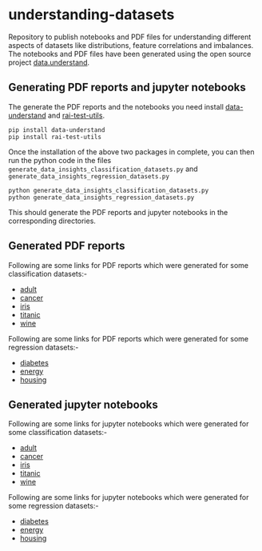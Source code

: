 # understanding-datasets
Repository to publish notebooks and PDF files for understanding different aspects of datasets like distributions, feature correlations and imbalances. The notebooks and PDF files have been generated using the open source project [data.understand](https://github.com/ggupta2005/data.understand).

## Generating PDF reports and jupyter notebooks
The generate the PDF reports and the notebooks you need install [data-understand](https://pypi.org/project/data-understand/) and [rai-test-utils](https://pypi.org/project/rai-test-utils/).

```
pip install data-understand
pip install rai-test-utils
```

Once the installation of the above two packages in complete, you can then run the python code in the files `generate_data_insights_classification_datasets.py` and `generate_data_insights_regression_datasets.py`

```
python generate_data_insights_classification_datasets.py
python generate_data_insights_regression_datasets.py
```

This should generate the PDF reports and jupyter notebooks in the corresponding directories.

## Generated PDF reports
Following are some links for PDF reports which were generated for some classification datasets:-
- [adult](https://github.com/ggupta2005/understanding-datasets/blob/master/datasets/classification/adult/adult.csv.pdf)
- [cancer](https://github.com/ggupta2005/understanding-datasets/blob/master/datasets/classification/cancer/cancer.csv.pdf)
- [iris](https://github.com/ggupta2005/understanding-datasets/blob/master/datasets/classification/iris/iris.csv.pdf)
- [titanic](https://github.com/ggupta2005/understanding-datasets/blob/master/datasets/classification/titanic/titanic.csv.pdf)
- [wine](https://github.com/ggupta2005/understanding-datasets/blob/master/datasets/classification/wine/wine.csv.pdf)

Following are some links for PDF reports which were generated for some regression datasets:-
- [diabetes](https://github.com/ggupta2005/understanding-datasets/blob/master/datasets/regression/diabetes/diabetes.csv.pdf)
- [energy](https://github.com/ggupta2005/understanding-datasets/blob/master/datasets/regression/energy/energy.csv.pdf)
- [housing](https://github.com/ggupta2005/understanding-datasets/blob/master/datasets/regression/housing/housing.csv.pdf)

## Generated jupyter notebooks
Following are some links for jupyter notebooks which were generated for some classification datasets:-
- [adult](https://github.com/ggupta2005/understanding-datasets/blob/master/datasets/classification/adult/adult.csv.ipynb)
- [cancer](https://github.com/ggupta2005/understanding-datasets/blob/master/datasets/classification/cancer/cancer.csv.ipynb)
- [iris](https://github.com/ggupta2005/understanding-datasets/blob/master/datasets/classification/iris/iris.csv.ipynb)
- [titanic](https://github.com/ggupta2005/understanding-datasets/blob/master/datasets/classification/titanic/titanic.csv.ipynb)
- [wine](https://github.com/ggupta2005/understanding-datasets/blob/master/datasets/classification/wine/wine.csv.ipynb)

Following are some links for jupyter notebooks which were generated for some regression datasets:-
- [diabetes](https://github.com/ggupta2005/understanding-datasets/blob/master/datasets/regression/diabetes/diabetes.csv.ipynb)
- [energy](https://github.com/ggupta2005/understanding-datasets/blob/master/datasets/regression/energy/energy.csv.ipynb)
- [housing](https://github.com/ggupta2005/understanding-datasets/blob/master/datasets/regression/housing/housing.csv.ipynb)


